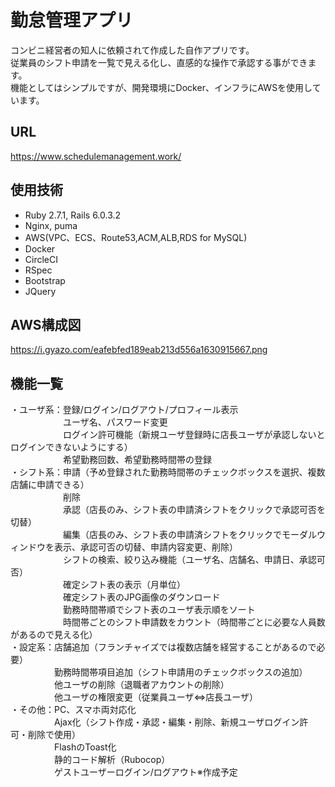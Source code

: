 # 勤怠管理アプリ

コンビニ経営者の知人に依頼されて作成した自作アプリです。<br />
従業員のシフト申請を一覧で見える化し、直感的な操作で承認する事ができます。<br />
機能としてはシンプルですが、開発環境にDocker、インフラにAWSを使用しています。

## URL
https://www.schedulemanagement.work/

## 使用技術
* Ruby 2.7.1, Rails 6.0.3.2
* Nginx, puma
* AWS(VPC、ECS、Route53,ACM,ALB,RDS for MySQL)
* Docker
* CircleCI
* RSpec
* Bootstrap
* JQuery

## AWS構成図
https://i.gyazo.com/eafebfed189eab213d556a1630915667.png

## 機能一覧
・ユーザ系：登録/ログイン/ログアウト/プロフィール表示<br />
　　　　　　ユーザ名、パスワード変更<br />
　　　　　　ログイン許可機能（新規ユーザ登録時に店長ユーザが承認しないとログインできないようにする）<br />
　　　　　　希望勤務回数、希望勤務時間帯の登録<br />
・シフト系：申請（予め登録された勤務時間帯のチェックボックスを選択、複数店舗に申請できる）<br />
　　　　　　削除<br />
　　　　　　承認（店長のみ、シフト表の申請済シフトをクリックで承認可否を切替）<br />
　　　　　　編集（店長のみ、シフト表の申請済シフトをクリックでモーダルウィンドウを表示、承認可否の切替、申請内容変更、削除）<br />
　　　　　　シフトの検索、絞り込み機能（ユーザ名、店舗名、申請日、承認可否）<br />
　　　　　　確定シフト表の表示（月単位）<br />
　　　　　　確定シフト表のJPG画像のダウンロード<br />
　　　　　　勤務時間帯順でシフト表のユーザ表示順をソート<br />
　　　　　　時間帯ごとのシフト申請数をカウント（時間帯ごとに必要な人員数があるので見える化）<br />
・設定系：店舗追加（フランチャイズでは複数店舗を経営することがあるので必要）<br />
　　　　　勤務時間帯項目追加（シフト申請用のチェックボックスの追加）<br />
　　　　　他ユーザの削除（退職者アカウントの削除）<br />
　　　　　他ユーザの権限変更（従業員ユーザ⇔店長ユーザ）<br />
・その他：PC、スマホ両対応化<br />
　　　　　Ajax化（シフト作成・承認・編集・削除、新規ユーザログイン許可・削除で使用）<br />
　　　　　FlashのToast化<br />
　　　　　静的コード解析（Rubocop）<br />
　　　　　ゲストユーザーログイン/ログアウト※作成予定<br />
